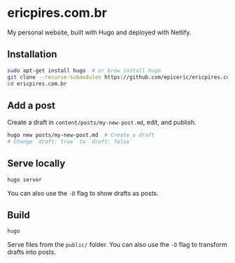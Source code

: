 # ericpires.com.br

My personal website, built with Hugo and deployed with Netlify.

## Installation

```sh
sudo apt-get install hugo  # or brew install hugo
git clone --recurse-submodules https://github.com/epiceric/ericpires.com.br
cd ericpires.com.br
```

## Add a post

Create a draft in `content/posts/my-new-post.md`, edit, and publish.

```sh
hugo new posts/my-new-post.md  # Create a draft
# Change `draft: true` to `draft: false`
```

## Serve locally

```sh
hugo server
```

You can also use the `-D` flag to show drafts as posts.

## Build

```sh
hugo
```

Serve files from the `public/` folder. You can also use the `-D` flag to transform drafts into posts.
